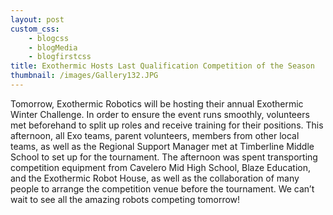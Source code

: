 ```yaml
--- 
layout: post
custom_css: 
    - blogcss
    - blogMedia
    - blogfirstcss
title: Exothermic Hosts Last Qualification Competition of the Season
thumbnail: /images/Gallery132.JPG
---
```


Tomorrow, Exothermic Robotics will be hosting their annual Exothermic Winter Challenge. In order to ensure the event runs smoothly, volunteers met beforehand to split up roles and receive training for their positions.
This afternoon, all Exo teams, parent volunteers, members from other local teams, as well as the Regional Support Manager met at Timberline Middle School to set up for the tournament. The afternoon was spent transporting competition equipment from Cavelero Mid High School, Blaze Education, and the Exothermic Robot House, as well as the collaboration of many people to arrange the competition venue before the tournament.
We can’t wait to see all the amazing robots competing tomorrow!